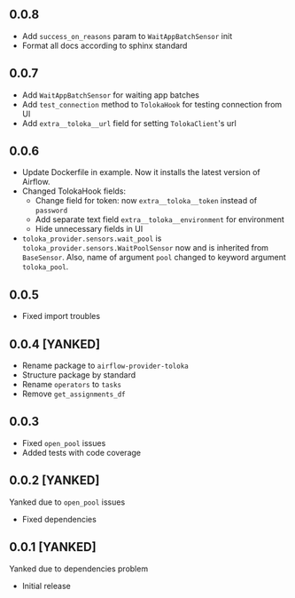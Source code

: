 0.0.8
-------------------
* Add `success_on_reasons` param to `WaitAppBatchSensor` init
* Format all docs according to sphinx standard

0.0.7
-------------------
* Add `WaitAppBatchSensor` for waiting app batches
* Add `test_connection` method to `TolokaHook` for testing connection from UI
* Add `extra__toloka__url` field for setting `TolokaClient`'s url

0.0.6
-------------------
* Update Dockerfile in example. 
Now it installs the latest version of Airflow.
* Changed TolokaHook fields: 
  * Change field for token: now `extra__toloka__token` instead of `password`
  * Add separate text field `extra__toloka__environment` for environment
  * Hide unnecessary fields in UI
* `toloka_provider.sensors.wait_pool` is `toloka_provider.sensors.WaitPoolSensor` now and is inherited from `BaseSensor`.
Also, name of argument `pool` changed to keyword argument `toloka_pool`. 

0.0.5
-------------------
* Fixed import troubles


0.0.4 [YANKED]
-------------------
* Rename package to `airflow-provider-toloka`
* Structure package by standard
* Rename `operators` to `tasks`
* Remove `get_assignments_df`


0.0.3
-------------------
* Fixed `open_pool` issues
* Added tests with code coverage


0.0.2 [YANKED]
-------------------
Yanked due to `open_pool` issues
* Fixed dependencies


0.0.1 [YANKED]
-------------------
Yanked due to dependencies problem
* Initial release

